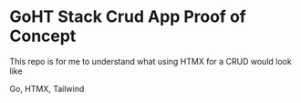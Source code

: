 # GoHT Stack Crud App Proof of Concept
This repo is for me to understand what using HTMX for a CRUD would look like

Go, HTMX, Tailwind 
